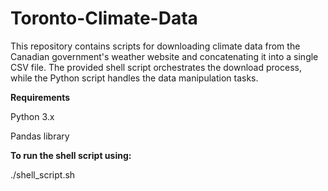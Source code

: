 # Toronto-Climate-Data
This repository contains scripts for downloading climate data from the Canadian government's weather website and concatenating it into a single CSV file. The provided shell script orchestrates the download process, while the Python script handles the data manipulation tasks.

**Requirements**

Python 3.x

Pandas library

**To run the shell script using:**

./shell_script.sh
